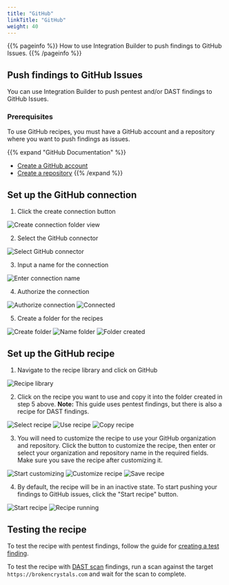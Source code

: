 ```yaml
---
title: "GitHub"
linkTitle: "GitHub"
weight: 40
---
```


{{% pageinfo %}}
How to use Integration Builder to push findings to GitHub Issues.
{{% /pageinfo %}}

## Push findings to GitHub Issues

You can use Integration Builder to push pentest and/or DAST findings to GitHub Issues.

### Prerequisites

To use GitHub recipes, you must have a GitHub account and a repository where you
want to push findings as issues.

{{% expand "GitHub Documentation" %}}
- [Create a GitHub account](https://docs.github.com/en/get-started/start-your-journey/creating-an-account-on-github)
- [Create a repository](https://docs.github.com/en/get-started/start-your-journey/hello-world#step-1-create-a-repository)
{{% /expand %}}

## Set up the GitHub connection

1. Click the create connection button

![Create connection folder view](/integrations/integration_builder/how_to_guides/github/01_create-connection-start.png "Create connection folder view")

2. Select the GitHub connector

![Select GitHub connector](/integrations/integration_builder/how_to_guides/github/02_new-connection.png "Select GitHub connector")

3. Input a name for the connection

![Enter connection name](/integrations/integration_builder/how_to_guides/github/03_connect-to-github.png "Enter connection name")

4. Authorize the connection

![Authorize connection](/integrations/integration_builder/how_to_guides/github/04_oauth-authorize.png "Authorize connection")
![Connected](/integrations/integration_builder/how_to_guides/github/05_connected.png "Connected")

5. Create a folder for the recipes

![Create folder](/integrations/integration_builder/how_to_guides/github/06_create-folder.png "Create folder")
![Name folder](/integrations/integration_builder/how_to_guides/github/07_name-folder.png "Name folder")
![Folder created](/integrations/integration_builder/how_to_guides/github/08_folder-created.png "Folder created")

## Set up the GitHub recipe

1. Navigate to the recipe library and click on GitHub

![Recipe library](/integrations/integration_builder/how_to_guides/github/09_recipe-library.png "Recipe library")

2. Click on the recipe you want to use and copy it into the folder created in step 5 above.
**Note:** This guide uses pentest findings, but there is also a recipe for DAST findings.

![Select recipe](/integrations/integration_builder/how_to_guides/github/10_select-recipe.png "Select recipe")
![Use recipe](/integrations/integration_builder/how_to_guides/github/11_use-recipe.png "Use recipe")
![Copy recipe](/integrations/integration_builder/how_to_guides/github/12_copy-recipe.png "Copy recipe")

3. You will need to customize the recipe to use your GitHub organization and
repository. Click the button to customize the recipe, then enter or select your
organization and repository name in the required fields. Make sure you save the
recipe after customizing it.

![Start customizing](/integrations/integration_builder/how_to_guides/github/13_customize-recipe-start.png "Start customizing")
![Customize recipe](/integrations/integration_builder/how_to_guides/github/14_customize-recipe.png "Customize recipe")
![Save recipe](/integrations/integration_builder/how_to_guides/github/15_save-recipe.png "Save recipe")

4. By default, the recipe will be in an inactive state. To start pushing your
findings to GitHub issues, click the "Start recipe" button.

![Start recipe](/integrations/integration_builder/how_to_guides/github/16_start-recipe.png "Start recipe")
![Recipe running](/integrations/integration_builder/how_to_guides/github/17_recipe-running.png "Recipe running")

## Testing the recipe

To test the recipe with pentest findings, follow the guide for
[creating a test finding](/integrations/development/create-test-finding/).

To test the recipe with [DAST scan](/platform-deep-dive/scans/)
findings, run a scan against the target `https://brokencrystals.com` and wait
for the scan to complete.
